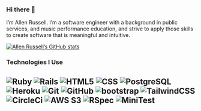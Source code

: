 ### Hi there :wave:
I’m Allen Russell. I’m a software engineer with a background in public services, and music performance education, and strive to apply those skills to create software that is meaningful and intuitive.

[![Allen Russell’s GitHub stats](https://github-readme-stats.vercel.app/api?username=garussell)](https://github.com/garussell/github-readme-stats)
 ### Technologies I Use
![Ruby](https://img.shields.io/badge/-Ruby-000?&logo=Ruby&logoColor=F90)
![Rails](https://img.shields.io/badge/-Rails-000?&logo=ruby-on-rails&logoColor=F90)
![HTML5](https://img.shields.io/badge/-HTML5-000?&logo=HTML5)
![CSS](https://img.shields.io/badge/-CSS-000?&logo=css3)
![PostgreSQL](https://img.shields.io/badge/-PostgreSQL-000?&logo=postgresql)
![Heroku](https://img.shields.io/badge/-Heroku-000?&logo=heroku)
![Git](https://img.shields.io/badge/-Git-000?&logo=git)
![GitHub](https://img.shields.io/badge/-GitHub-000?&logo=github)
![bootstrap](https://img.shields.io/badge/-Bootstrap-000?&logo=bootstrap)
![TailwindCSS](https://img.shields.io/badge/-TailwindCSS-000?&logo=tailwindcss)
![CircleCi](https://img.shields.io/badge/-CircleCI-000?&logo=circleci)
![AWS S3](https://img.shields.io/badge/-AWSS3-000?&logo=awss3)
![RSpec](https://img.shields.io/badge/-RSpec-000?&logo=rspec)
![MiniTest](https://img.shields.io/badge/-Minitest-000?&logo=minitest)
---







